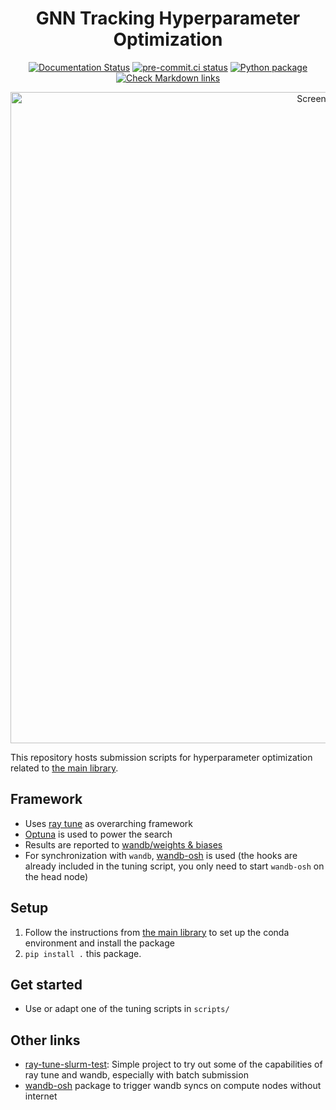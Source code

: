 <div align="center">

# GNN Tracking Hyperparameter Optimization

[![Documentation Status](https://readthedocs.org/projects/gnn-tracking-hpo/badge/?version=latest)](https://gnn-tracking-hpo.readthedocs.io/en/latest/?badge=latest)
[![pre-commit.ci status](https://results.pre-commit.ci/badge/github/gnn-tracking/hyperparameter_optimization/main.svg)](https://results.pre-commit.ci/latest/github/gnn-tracking/hyperparameter_optimization/main)
[![Python package](https://github.com/gnn-tracking/hyperparameter_optimization/actions/workflows/test.yaml/badge.svg)](https://github.com/gnn-tracking/hyperparameter_optimization/actions/workflows/test.yaml)
[![Check Markdown links](https://github.com/gnn-tracking/hyperparameter_optimization/actions/workflows/check-links.yaml/badge.svg)](https://github.com/gnn-tracking/hyperparameter_optimization/actions/workflows/check-links.yaml)

<img width="1042" alt="Screenshot of wandb" src="https://user-images.githubusercontent.com/13602468/200128053-403ba2ac-7b52-4822-a34a-f154f38cb874.png">

</div>

This repository hosts submission scripts for hyperparameter optimization
related to [the main library](https://github.com/GageDeZoort/gnn_tracking).

## Framework

* Uses [ray tune](https://docs.ray.io/en/latest/tune/index.html) as overarching
  framework
* [Optuna](https://optuna.readthedocs.io/) is used to power the search
* Results are reported to [wandb/weights & biases](https://wandb.ai/)
* For synchronization with `wandb`, [wandb-osh](https://github.com/klieret/wandb-offline-sync-hook/) is used (the hooks are already included in the tuning script, you only need to start `wandb-osh` on the head node)

## Setup

1. Follow the instructions from [the main library](https://github.com/GageDeZoort/gnn_tracking)
   to set up the conda environment and install the package
2. `pip install .` this package.

## Get started

* Use or adapt one of the tuning scripts in `scripts/`

## Other links

* [ray-tune-slurm-test](https://github.com/klieret/ray-tune-slurm-test/):
  Simple project to try out some of the capabilities of ray tune and wandb,
  especially with batch submission
* [wandb-osh](https://github.com/klieret/wandb-offline-sync-hook/) package to trigger
  wandb syncs on compute nodes without internet
